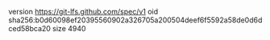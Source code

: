 version https://git-lfs.github.com/spec/v1
oid sha256:b0d60098ef20395560902a326705a200504deef6f5592a58de0d6dced58bca20
size 4940

